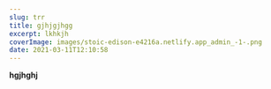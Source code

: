```yaml
---
slug: trr
title: gjhjgjhgg
excerpt: lkhkjh
coverImage: images/stoic-edison-e4216a.netlify.app_admin_-1-.png
date: 2021-03-11T12:10:58
---
```

**hgjhghj**